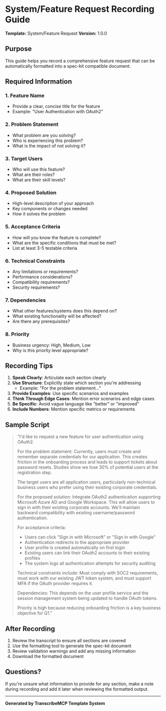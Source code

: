 # System/Feature Request Recording Guide

**Template:** System/Feature Request
**Version:** 1.0.0

## Purpose
This guide helps you record a comprehensive feature request that can be automatically formatted into a spec-kit compatible document.

## Required Information

### 1. Feature Name
- Provide a clear, concise title for the feature
- Example: "User Authentication with OAuth2"

### 2. Problem Statement
- What problem are you solving?
- Who is experiencing this problem?
- What is the impact of not solving it?

### 3. Target Users
- Who will use this feature?
- What are their roles?
- What are their skill levels?

### 4. Proposed Solution
- High-level description of your approach
- Key components or changes needed
- How it solves the problem

### 5. Acceptance Criteria
- How will you know the feature is complete?
- What are the specific conditions that must be met?
- List at least 3-5 testable criteria

### 6. Technical Constraints
- Any limitations or requirements?
- Performance considerations?
- Compatibility requirements?
- Security requirements?

### 7. Dependencies
- What other features/systems does this depend on?
- What existing functionality will be affected?
- Are there any prerequisites?

### 8. Priority
- Business urgency: High, Medium, Low
- Why is this priority level appropriate?

## Recording Tips

1. **Speak Clearly**: Articulate each section clearly
2. **Use Structure**: Explicitly state which section you're addressing
   - Example: "For the problem statement..."
3. **Provide Examples**: Use specific scenarios and examples
4. **Think Through Edge Cases**: Mention error scenarios and edge cases
5. **Be Specific**: Avoid vague language like "better" or "improved"
6. **Include Numbers**: Mention specific metrics or requirements

## Sample Script

> "I'd like to request a new feature for user authentication using OAuth2.
>
> For the problem statement: Currently, users must create and remember separate credentials for our application. This creates friction in the onboarding process and leads to support tickets about password resets. Studies show we lose 30% of potential users at the registration step.
>
> The target users are all application users, particularly non-technical business users who prefer using their existing corporate credentials.
>
> For the proposed solution: Integrate OAuth2 authentication supporting Microsoft Azure AD and Google Workspace. This will allow users to sign in with their existing corporate accounts. We'll maintain backward compatibility with existing username/password authentication.
>
> For acceptance criteria:
> - Users can click "Sign in with Microsoft" or "Sign in with Google"
> - Authentication redirects to the appropriate provider
> - User profile is created automatically on first login
> - Existing users can link their OAuth2 accounts to their existing profiles
> - The system logs all authentication attempts for security auditing
>
> Technical constraints include: Must comply with SOC2 requirements, must work with our existing JWT token system, and must support MFA if the OAuth provider requires it.
>
> Dependencies: This depends on the user profile service and the session management system being updated to handle OAuth tokens.
>
> Priority is high because reducing onboarding friction is a key business objective for Q1."

## After Recording

1. Review the transcript to ensure all sections are covered
2. Use the formatting tool to generate the spec-kit document
3. Review validation warnings and add any missing information
4. Download the formatted document

## Questions?

If you're unsure what information to provide for any section, make a note during recording and add it later when reviewing the formatted output.

---
**Generated by TranscribeMCP Template System**
